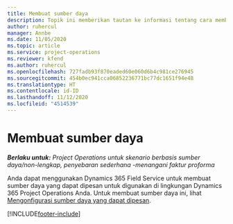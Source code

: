 ```yaml
---
title: Membuat sumber daya
description: Topik ini memberikan tautan ke informasi tentang cara membuat sumber daya yang dapat dipesan.
author: ruhercul
manager: Annbe
ms.date: 11/05/2020
ms.topic: article
ms.service: project-operations
ms.reviewer: kfend
ms.author: ruhercul
ms.openlocfilehash: 727fadb93f870eaded60e060d6b4c981ce276945
ms.sourcegitcommit: 454b0ec941cca06852236771bc77dc1651f94e48
ms.translationtype: HT
ms.contentlocale: id-ID
ms.lasthandoff: 11/12/2020
ms.locfileid: "4514539"
---
```

# <a name="create-resources"></a>Membuat sumber daya

_**Berlaku untuk:** Project Operations untuk skenario berbasis sumber daya/non-lengkap, penyebaran sederhana -menangani faktur proforma_

Anda dapat menggunakan Dynamics 365 Field Service untuk membuat sumber daya yang dapat dipesan untuk digunakan di lingkungan Dynamics 365 Project Operations Anda. Untuk membuat sumber daya ini, lihat [Mengonfigurasi sumber daya yang dapat dipesan](https://docs.microsoft.com/dynamics365/field-service/set-up-bookable-resources).


[!INCLUDE[footer-include](../includes/footer-banner.md)]